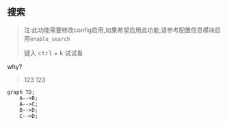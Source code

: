 ## 搜索

> 注:此功能需要修改config启用,如果希望启用此功能,请参考配置信息模块启用`enable_search`
>
> 键入 <kbd>ctrl</kbd> + <kbd>k</kbd> 试试看

why?

> 123
> 123

```mermaid
graph TD;
    A-->B;
    A-->C;
    B-->D;
    C-->D;
```
